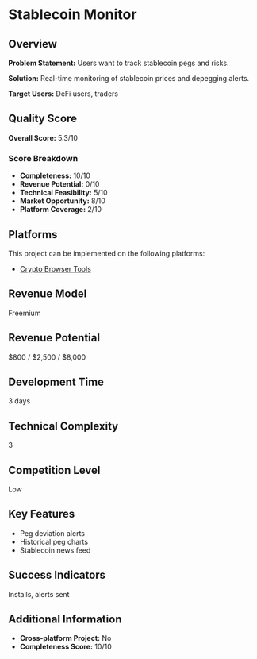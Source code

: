 # Stablecoin Monitor

## Overview
**Problem Statement:** Users want to track stablecoin pegs and risks.

**Solution:** Real-time monitoring of stablecoin prices and depegging alerts.

**Target Users:** DeFi users, traders

## Quality Score
**Overall Score:** 5.3/10

### Score Breakdown
- **Completeness:** 10/10
- **Revenue Potential:** 0/10
- **Technical Feasibility:** 5/10
- **Market Opportunity:** 8/10
- **Platform Coverage:** 2/10

## Platforms
This project can be implemented on the following platforms:
- [Crypto Browser Tools](./platforms/crypto-browser-tools/)

## Revenue Model
Freemium

## Revenue Potential
$800 / $2,500 / $8,000

## Development Time
3 days

## Technical Complexity
3

## Competition Level
Low

## Key Features
- Peg deviation alerts
- Historical peg charts
- Stablecoin news feed

## Success Indicators
Installs, alerts sent

## Additional Information
- **Cross-platform Project:** No
- **Completeness Score:** 10/10
